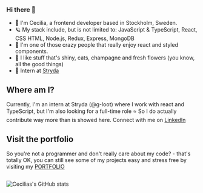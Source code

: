 
### Hi there 👋

- 👋 I'm Cecilia, a frontend developer based in Stockholm, Sweden.
- 🪐 My stack include, but is not limited to: JavaScript & TypeScript, React, CSS HTML, Node.js, Redux, Express, MongoDB
- 👻 I'm one of those crazy people that really enjoy react and styled components.
- 💎 I like stuff that's shiny, cats, champagne and fresh flowers (you know, all the good things)
- 🌱 Intern at [Stryda](https://stryda.gg)  

## Where am I?
Currently, I'm an intern at Stryda (@g-loot) where I work with react and TypeScript, but I'm also looking for a full-time role ⭐️
So I do actually contribute way more than is showed here.
Connect with me on [LinkedIn](https://www.linkedin.com/in/ceciliafranlund)

## Visit the portfolio
So you're not a programmer and don't really care about my code? - that's totally OK, you can still see some of my projects easy and stress free by visiting my [PORTFOLIO](https://ceciliafranlund.netlify.app) 

##
![Cecilias's GitHub stats](https://github-readme-stats.vercel.app/api?username=sneezan&show_icons=true&theme=transparent)
<!--
**Sneezan/Sneezan** is a ✨ _special_ ✨ repository because its `README.md` (this file) appears on your GitHub profile.

Here are some ideas to get you started:

- 🔭 I’m currently working on ...
- 🌱 I’m currently learning ...
- 👯 I’m looking to collaborate on ...
- 🤔 I’m looking for help with ...
- 💬 Ask me about ...
- 📫 How to reach me: ...
- 😄 Pronouns: ...
- ⚡ Fun fact: ...
-->
